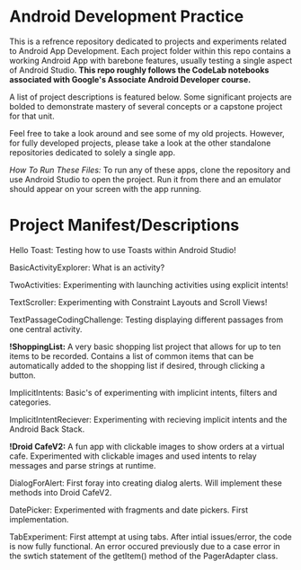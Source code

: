 # Android Development Practice

This is a refrence repository dedicated to projects and experiments related to Android App Development. Each project folder within this repo contains a working Android App with barebone features, usually testing a single aspect of Android Studio. **This repo roughly follows the CodeLab notebooks associated with Google's Associate Android Developer course.** 

A list of project descriptions is featured below. Some significant projects are bolded to demonstrate mastery of several concepts or a capstone project for that unit. 

Feel free to take a look around and see some of my old projects. However, for fully developed projects, please take a look at the other standalone repositories dedicated to solely a single app. 

*How To Run These Files:* To run any of these apps, clone the repository and use Android Studio to open the project. Run it from there and an emulator should appear on your screen with the app running.

# Project Manifest/Descriptions

Hello Toast: Testing how to use Toasts within Android Studio! 

BasicActivityExplorer: What is an activity? 

TwoActivities: Experimenting with launching activities using explicit intents!

TextScroller: Experimenting with Constraint Layouts and Scroll Views!

TextPassageCodingChallenge: Testing displaying different passages from one central activity. 

**!ShoppingList:** A very basic shopping list project that allows for up to ten items to be recorded. Contains a list of common items that can be automatically added to the shopping list if desired, through clicking a button. 

ImplicitIntents: Basic's of experimenting with implicint intents, filters and categories. 

ImplicitIntentReciever: Experimenting with recieving implicit intents and the Android Back Stack. 

**!Droid CafeV2:** A fun app with clickable images to show orders at a virtual cafe. Experimented with clickable images and used intents to relay messages and parse strings at runtime. 

DialogForAlert: First foray into creating dialog alerts. Will implement these methods into Droid CafeV2. 

DatePicker: Experimented with fragments and date pickers. First implementation. 

TabExperiment: First attempt at using tabs. After intial issues/error, the code is now fully functional. An error occured previously due to a case error in the swtich statement of the getItem() method of the PagerAdapter class. 
